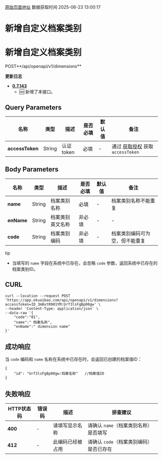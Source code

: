 [原始页面地址](https://docs.ekuaibao.com/docs/open-api/dimensions/create-dimensions)
数据获取时间 2025-06-23 13:00:17

# 新增自定义档案类别

# 新增自定义档案类别

POST**/api/openapi/v1/dimensions**

**更新日志**

  * [**0.7.143**](/updateLog/update-log#07143)
    * 🆕 新增了本接口。



## Query Parameters​

名称| 类型| 描述| 是否必填| 默认值| 备注  
---|---|---|---|---|---  
**accessToken**|  String| 认证token| 必填| -| 通过 [获取授权](/docs/open-api/getting-started/auth) 获取 `accessToken`  
  
## Body Parameters​

名称| 类型| 描述| 是否必填| 默认值| 备注  
---|---|---|---|---|---  
**name**|  String| 档案类别名称| 必填| -| 档案类别名称不能重复  
**enName**|  String| 档案类别英文名称| 非必填| -| -  
**code**|  String| 档案类别编码| 非必填| -| 档案类别编码可为空，但不能重复  
  
tip

  * 当填写的 `name` 字段在系统中已存在，会忽略 `code` 参数，返回系统中已存在的档案类别ID。



## CURL​
    
    
    curl --location --request POST 'https://app.ekuaibao.com/api/openapi/v1/dimensions?accessToken=ID_3mBvtR901YM:Urf3lsFgBp00gw' \  
    --header 'Content-Type: application/json' \  
    --data-raw '{  
        "code":"01",  
        "name":" 档案名称",  
        "enName":" dimension name"  
    }'  
    

## 成功响应​

当 `code` 编码和 `name` 名称在系统中已存在时，会返回已创建的档案值ID：
    
    
    {  
        "id": "Urf3lsFgBp00gw:档案名称"   //档案值ID  
    }  
    

## 失败响应​

HTTP状态码| 错误码| 描述| 排查建议  
---|---|---|---  
**400**|  -| 请填写显示名称| 请确认 `name`（档案类别名称）是否填写  
**412**|  -| 此编码已经被占用| 请确认 `code`（档案类别编码）是否已存在

